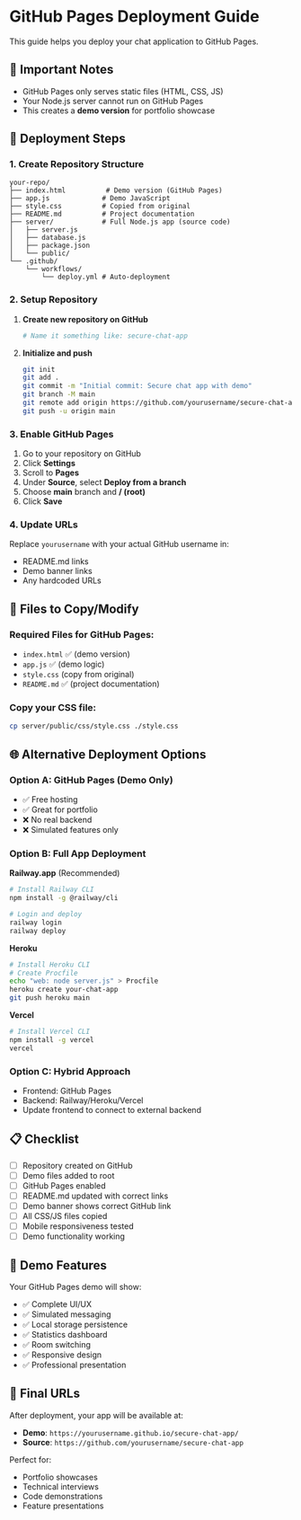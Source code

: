# GitHub Pages Deployment Guide

This guide helps you deploy your chat application to GitHub Pages.

## 🚨 Important Notes

- GitHub Pages only serves static files (HTML, CSS, JS)
- Your Node.js server cannot run on GitHub Pages
- This creates a **demo version** for portfolio showcase

## 🚀 Deployment Steps

### 1. Create Repository Structure

```
your-repo/
├── index.html          # Demo version (GitHub Pages)
├── app.js             # Demo JavaScript
├── style.css          # Copied from original
├── README.md          # Project documentation
├── server/            # Full Node.js app (source code)
│   ├── server.js
│   ├── database.js
│   ├── package.json
│   └── public/
└── .github/
    └── workflows/
        └── deploy.yml # Auto-deployment
```

### 2. Setup Repository

1. **Create new repository on GitHub**
   ```bash
   # Name it something like: secure-chat-app
   ```

2. **Initialize and push**
   ```bash
   git init
   git add .
   git commit -m "Initial commit: Secure chat app with demo"
   git branch -M main
   git remote add origin https://github.com/yourusername/secure-chat-app.git
   git push -u origin main
   ```

### 3. Enable GitHub Pages

1. Go to your repository on GitHub
2. Click **Settings**
3. Scroll to **Pages**
4. Under **Source**, select **Deploy from a branch**
5. Choose **main** branch and **/ (root)**
6. Click **Save**

### 4. Update URLs

Replace `yourusername` with your actual GitHub username in:
- README.md links
- Demo banner links
- Any hardcoded URLs

## 🔧 Files to Copy/Modify

### Required Files for GitHub Pages:
- `index.html` ✅ (demo version)
- `app.js` ✅ (demo logic)
- `style.css` (copy from original)
- `README.md` ✅ (project documentation)

### Copy your CSS file:
```bash
cp server/public/css/style.css ./style.css
```

## 🌐 Alternative Deployment Options

### Option A: GitHub Pages (Demo Only)
- ✅ Free hosting
- ✅ Great for portfolio
- ❌ No real backend
- ❌ Simulated features only

### Option B: Full App Deployment

**Railway.app** (Recommended)
```bash
# Install Railway CLI
npm install -g @railway/cli

# Login and deploy
railway login
railway deploy
```

**Heroku**
```bash
# Install Heroku CLI
# Create Procfile
echo "web: node server.js" > Procfile
heroku create your-chat-app
git push heroku main
```

**Vercel**
```bash
# Install Vercel CLI
npm install -g vercel
vercel
```

### Option C: Hybrid Approach
- Frontend: GitHub Pages
- Backend: Railway/Heroku/Vercel
- Update frontend to connect to external backend

## 📋 Checklist

- [ ] Repository created on GitHub
- [ ] Demo files added to root
- [ ] GitHub Pages enabled
- [ ] README.md updated with correct links
- [ ] Demo banner shows correct GitHub link
- [ ] All CSS/JS files copied
- [ ] Mobile responsiveness tested
- [ ] Demo functionality working

## 🎯 Demo Features

Your GitHub Pages demo will show:
- ✅ Complete UI/UX
- ✅ Simulated messaging
- ✅ Local storage persistence
- ✅ Statistics dashboard
- ✅ Room switching
- ✅ Responsive design
- ✅ Professional presentation

## 🔗 Final URLs

After deployment, your app will be available at:
- **Demo**: `https://yourusername.github.io/secure-chat-app/`
- **Source**: `https://github.com/yourusername/secure-chat-app`

Perfect for:
- Portfolio showcases
- Technical interviews
- Code demonstrations
- Feature presentations
